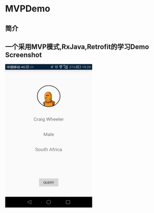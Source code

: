 MVPDemo
=====
简介
------
一个采用MVP模式,RxJava,Retrofit的学习Demo
Screenshot
------
<img src="https://raw.githubusercontent.com/shuixingge/MVPDemo/master/pic/pic.jpg" width = "280" height = "460"/>

